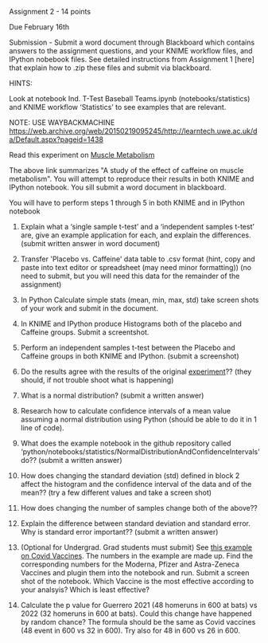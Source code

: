 Assignment 2 - 14 points

Due February 16th

Submission - Submit a word document through Blackboard which contains answers to the assignment questions, and your KNIME workflow files, and IPython nobebook files. See detailed instructions from Assignment 1 [here] that explain how to .zip these files and submit via blackboard.     

HINTS:    

Look at notebook Ind. T-Test Baseball Teams.ipynb (notebooks/statistics) and KNIME workflow ‘Statistics’ to see examples that are relevant. 

NOTE:  USE WAYBACKMACHINE https://web.archive.org/web/20150219095245/http://learntech.uwe.ac.uk/da/Default.aspx?pageid=1438

Read this experiment on [Muscle Metabolism](http://learntech.uwe.ac.uk/da/Default.aspx?pageid=1438)  

The above link summarizes "A study of the effect of caffeine on muscle metabolism".  You will attempt to reproduce their results in both KNIME and IPython notebook. You sill submit a word document in blackboard.  

You will have to perform steps 1 through 5 in both KNIME and in IPython notebook

1.  Explain what a ‘single sample t-test’ and a ‘independent samples t-test’ are, give an example application for each, and explain the differences.  (submit written answer in word document)
1.  Transfer 'Placebo vs. Caffeine' data table to .csv format (hint, copy and paste into text editor or spreadsheet (may need minor formatting)) (no need to submit, but you will need this data for the remainder of the assignment) 
2.  In Python Calculate simple stats (mean, min, max, std) take screen shots of your work and submit in the document. 
3. In KNIME and IPython produce Histograms both of the placebo and Caffeine groups. Submit a screentshot. 
4.  Perform an independent samples t-test between the Placebo and Caffeine groups in both KNIME and IPython. (submit a screenshot)
 5.  Do the results agree with the results of the original [experiment](http://learntech.uwe.ac.uk/da/Default.aspx?pageid=1438)?? (they should, if not trouble shoot what is happening)
6.  What is a normal distribution? (submit a written answer)


7.   Research how to calculate confidence intervals of a mean value assuming a normal distribution using Python  (should be able to do it in 1 line of code).  
8.  What does the example notebook in the github repository called ‘python/notebooks/statistics/NormalDistributionAndConfidenceIntervals’ do?? (submit a written answer)
9.  How does changing the standard deviation (std) defined in block 2 affect the histogram and the confidence interval of the data and of the mean?? (try a few different values and take a screen shot)
9.  How does changing the number of samples change both of the above??  
10. Explain the difference between standard deviation and standard error.  Why is standard error important??  (submit a written answer)
11. (Optional for Undergrad.  Grad students must submit) See [this example on Covid Vaccines](https://github.com/bnorthan/inf-428-data-analytics-online/blob/master/python/notebooks/statistics/CovidVaccines.ipynb).  The numbers in the example are made up.  Find the corresponding numbers for the Moderna, Pfizer and Astra-Zeneca Vaccines and plugin them into the notebook and run.  Submit a screen shot of the notebook.  Which Vaccine is the most effective according to your analsyis?  Which is least effective? 
12.  Calculate the p value for Guerrero 2021 (48 homeruns in 600 at bats) vs 2022 (32 homeruns in 600 at bats).  Could this change have happened by random chance?  The formula should be the same as Covid vaccines (48 event in 600 vs 32 in 600).  Try also for 48 in 600 vs 26 in 600.

